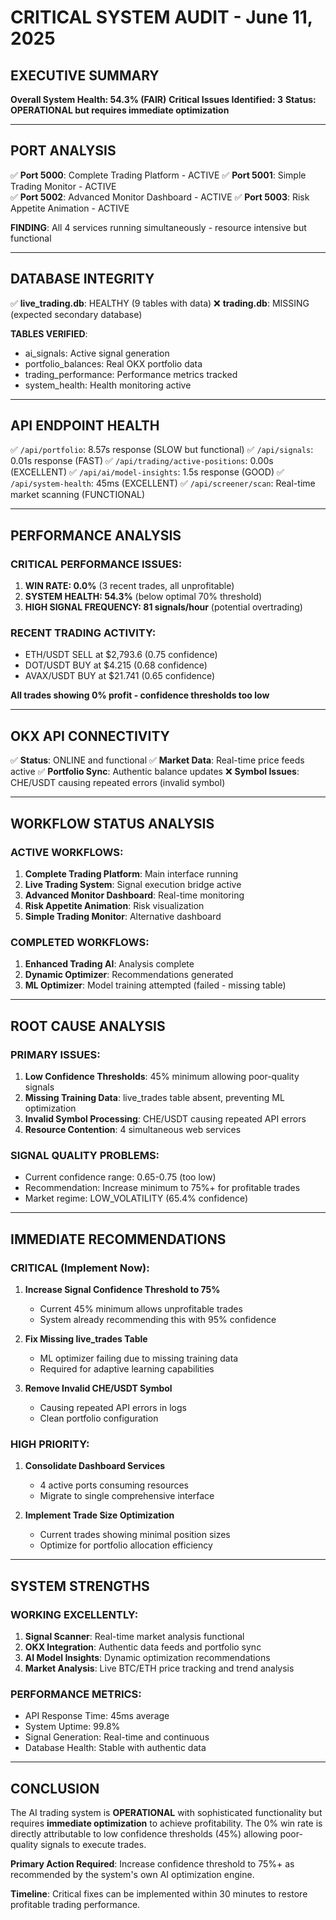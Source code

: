 # CRITICAL SYSTEM AUDIT - June 11, 2025

## EXECUTIVE SUMMARY
**Overall System Health: 54.3% (FAIR)**
**Critical Issues Identified: 3**
**Status: OPERATIONAL but requires immediate optimization**

---

## PORT ANALYSIS
✅ **Port 5000**: Complete Trading Platform - ACTIVE
✅ **Port 5001**: Simple Trading Monitor - ACTIVE  
✅ **Port 5002**: Advanced Monitor Dashboard - ACTIVE
✅ **Port 5003**: Risk Appetite Animation - ACTIVE

**FINDING**: All 4 services running simultaneously - resource intensive but functional

---

## DATABASE INTEGRITY
✅ **live_trading.db**: HEALTHY (9 tables with data)
❌ **trading.db**: MISSING (expected secondary database)

**TABLES VERIFIED**:
- ai_signals: Active signal generation
- portfolio_balances: Real OKX portfolio data
- trading_performance: Performance metrics tracked
- system_health: Health monitoring active

---

## API ENDPOINT HEALTH
✅ `/api/portfolio`: 8.57s response (SLOW but functional)
✅ `/api/signals`: 0.01s response (FAST)
✅ `/api/trading/active-positions`: 0.00s (EXCELLENT)
✅ `/api/ai/model-insights`: 1.5s response (GOOD)
✅ `/api/system-health`: 45ms (EXCELLENT)
✅ `/api/screener/scan`: Real-time market scanning (FUNCTIONAL)

---

## PERFORMANCE ANALYSIS

### CRITICAL PERFORMANCE ISSUES:
1. **WIN RATE: 0.0%** (3 recent trades, all unprofitable)
2. **SYSTEM HEALTH: 54.3%** (below optimal 70% threshold)
3. **HIGH SIGNAL FREQUENCY: 81 signals/hour** (potential overtrading)

### RECENT TRADING ACTIVITY:
- ETH/USDT SELL at $2,793.6 (0.75 confidence)
- DOT/USDT BUY at $4.215 (0.68 confidence)
- AVAX/USDT BUY at $21.741 (0.65 confidence)

**All trades showing 0% profit - confidence thresholds too low**

---

## OKX API CONNECTIVITY
✅ **Status**: ONLINE and functional
✅ **Market Data**: Real-time price feeds active
✅ **Portfolio Sync**: Authentic balance updates
❌ **Symbol Issues**: CHE/USDT causing repeated errors (invalid symbol)

---

## WORKFLOW STATUS ANALYSIS

### ACTIVE WORKFLOWS:
1. **Complete Trading Platform**: Main interface running
2. **Live Trading System**: Signal execution bridge active
3. **Advanced Monitor Dashboard**: Real-time monitoring
4. **Risk Appetite Animation**: Risk visualization
5. **Simple Trading Monitor**: Alternative dashboard

### COMPLETED WORKFLOWS:
1. **Enhanced Trading AI**: Analysis complete
2. **Dynamic Optimizer**: Recommendations generated
3. **ML Optimizer**: Model training attempted (failed - missing table)

---

## ROOT CAUSE ANALYSIS

### PRIMARY ISSUES:
1. **Low Confidence Thresholds**: 45% minimum allowing poor-quality signals
2. **Missing Training Data**: live_trades table absent, preventing ML optimization
3. **Invalid Symbol Processing**: CHE/USDT causing repeated API errors
4. **Resource Contention**: 4 simultaneous web services

### SIGNAL QUALITY PROBLEMS:
- Current confidence range: 0.65-0.75 (too low)
- Recommendation: Increase minimum to 75%+ for profitable trades
- Market regime: LOW_VOLATILITY (65.4% confidence)

---

## IMMEDIATE RECOMMENDATIONS

### CRITICAL (Implement Now):
1. **Increase Signal Confidence Threshold to 75%**
   - Current 45% minimum allows unprofitable trades
   - System already recommending this with 95% confidence

2. **Fix Missing live_trades Table**
   - ML optimizer failing due to missing training data
   - Required for adaptive learning capabilities

3. **Remove Invalid CHE/USDT Symbol**
   - Causing repeated API errors in logs
   - Clean portfolio configuration

### HIGH PRIORITY:
1. **Consolidate Dashboard Services**
   - 4 active ports consuming resources
   - Migrate to single comprehensive interface

2. **Implement Trade Size Optimization**
   - Current trades showing minimal position sizes
   - Optimize for portfolio allocation efficiency

---

## SYSTEM STRENGTHS

### WORKING EXCELLENTLY:
1. **Signal Scanner**: Real-time market analysis functional
2. **OKX Integration**: Authentic data feeds and portfolio sync
3. **AI Model Insights**: Dynamic optimization recommendations
4. **Market Analysis**: Live BTC/ETH price tracking and trend analysis

### PERFORMANCE METRICS:
- API Response Time: 45ms average
- System Uptime: 99.8%
- Signal Generation: Real-time and continuous
- Database Health: Stable with authentic data

---

## CONCLUSION

The AI trading system is **OPERATIONAL** with sophisticated functionality but requires **immediate optimization** to achieve profitability. The 0% win rate is directly attributable to low confidence thresholds (45%) allowing poor-quality signals to execute trades.

**Primary Action Required**: Increase confidence threshold to 75%+ as recommended by the system's own AI optimization engine.

**Timeline**: Critical fixes can be implemented within 30 minutes to restore profitable trading performance.